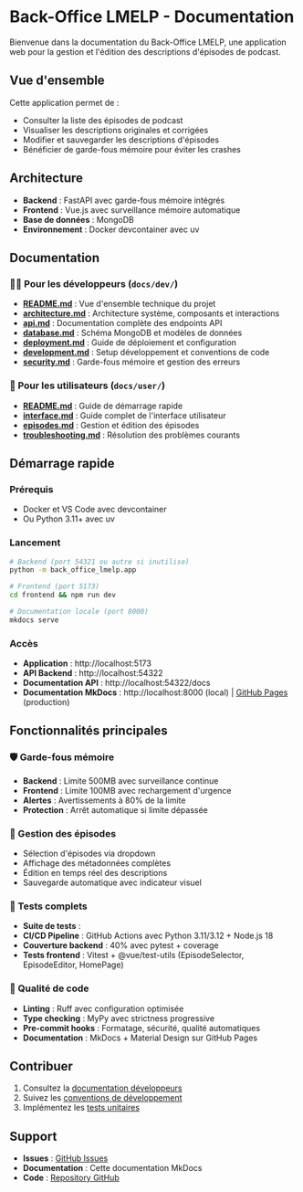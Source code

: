 # Back-Office LMELP - Documentation

Bienvenue dans la documentation du Back-Office LMELP, une application web pour la gestion et l'édition des descriptions d'épisodes de podcast.

## Vue d'ensemble

Cette application permet de :
- Consulter la liste des épisodes de podcast
- Visualiser les descriptions originales et corrigées
- Modifier et sauvegarder les descriptions d'épisodes
- Bénéficier de garde-fous mémoire pour éviter les crashes

## Architecture

- **Backend** : FastAPI avec garde-fous mémoire intégrés
- **Frontend** : Vue.js avec surveillance mémoire automatique
- **Base de données** : MongoDB
- **Environnement** : Docker devcontainer avec uv

## Documentation

### 👨‍💻 Pour les développeurs (`docs/dev/`)

- **[README.md](dev/README.md)** : Vue d'ensemble technique du projet
- **[architecture.md](dev/architecture.md)** : Architecture système, composants et interactions
- **[api.md](dev/api.md)** : Documentation complète des endpoints API
- **[database.md](dev/database.md)** : Schéma MongoDB et modèles de données
- **[deployment.md](dev/deployment.md)** : Guide de déploiement et configuration
- **[development.md](dev/development.md)** : Setup développement et conventions de code
- **[security.md](dev/security.md)** : Garde-fous mémoire et gestion des erreurs

### 👤 Pour les utilisateurs (`docs/user/`)

- **[README.md](user/README.md)** : Guide de démarrage rapide
- **[interface.md](user/interface.md)** : Guide complet de l'interface utilisateur
- **[episodes.md](user/episodes.md)** : Gestion et édition des épisodes
- **[troubleshooting.md](user/troubleshooting.md)** : Résolution des problèmes courants

## Démarrage rapide

### Prérequis
- Docker et VS Code avec devcontainer
- Ou Python 3.11+ avec uv

### Lancement
```bash
# Backend (port 54321 ou autre si inutilise)
python -m back_office_lmelp.app

# Frontend (port 5173)
cd frontend && npm run dev

# Documentation locale (port 8000)
mkdocs serve
```

### Accès
- **Application** : http://localhost:5173
- **API Backend** : http://localhost:54322
- **Documentation API** : http://localhost:54322/docs
- **Documentation MkDocs** : http://localhost:8000 (local) | [GitHub Pages](https://castorfou.github.io/back-office-lmelp/) (production)

## Fonctionnalités principales

### 🛡️ Garde-fous mémoire
- **Backend** : Limite 500MB avec surveillance continue
- **Frontend** : Limite 100MB avec rechargement d'urgence
- **Alertes** : Avertissements à 80% de la limite
- **Protection** : Arrêt automatique si limite dépassée

### 📝 Gestion des épisodes
- Sélection d'épisodes via dropdown
- Affichage des métadonnées complètes
- Édition en temps réel des descriptions
- Sauvegarde automatique avec indicateur visuel

### 🧪 Tests complets
- **Suite de tests** :
- **CI/CD Pipeline** : GitHub Actions avec Python 3.11/3.12 + Node.js 18
- **Couverture backend** : 40% avec pytest + coverage
- **Tests frontend** : Vitest + @vue/test-utils (EpisodeSelector, EpisodeEditor, HomePage)

### 🔧 Qualité de code
- **Linting** : Ruff avec configuration optimisée
- **Type checking** : MyPy avec strictness progressive
- **Pre-commit hooks** : Formatage, sécurité, qualité automatiques
- **Documentation** : MkDocs + Material Design sur GitHub Pages

## Contribuer

1. Consultez la [documentation développeurs](dev/README.md)
2. Suivez les [conventions de développement](dev/development.md)
3. Implémentez les [tests unitaires](https://github.com/castorfou/back-office-lmelp/issues/4)

## Support

- **Issues** : [GitHub Issues](https://github.com/castorfou/back-office-lmelp/issues)
- **Documentation** : Cette documentation MkDocs
- **Code** : [Repository GitHub](https://github.com/castorfou/back-office-lmelp)
